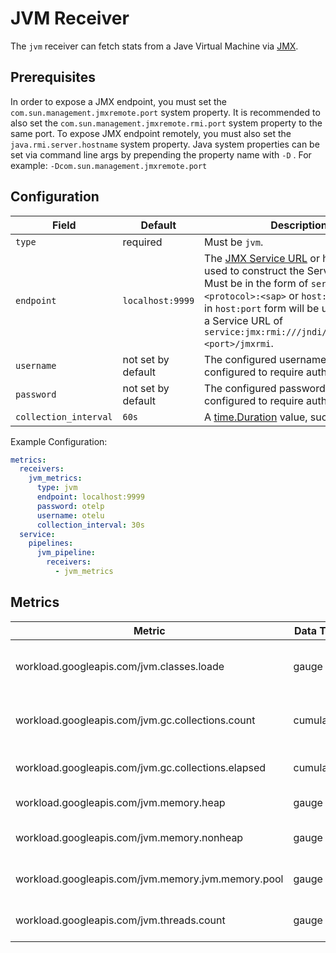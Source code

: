 # JVM Receiver

The `jvm` receiver can fetch stats from a Jave Virtual Machine via [JMX](https://www.oracle.com/java/technologies/javase/javamanagement.html).


## Prerequisites

In order to expose a JMX endpoint, you must set the `com.sun.management.jmxremote.port` system property. It is recommended to also set the `com.sun.management.jmxremote.rmi.port` system property to the same port. To expose JMX endpoint remotely, you must also set the `java.rmi.server.hostname` system property. Java system properties can be set via command line args by prepending the property name with `-D` . For example: `-Dcom.sun.management.jmxremote.port`

## Configuration

| Field                 | Default            | Description |
| ---                   | ---                | ---         |
| `type`                | required           | Must be `jvm`. |
| `endpoint`            | `localhost:9999`   | The [JMX Service URL](https://docs.oracle.com/javase/8/docs/api/javax/management/remote/JMXServiceURL.html) or host and port used to construct the Service URL. Must be in the form of `service:jmx:<protocol>:<sap>` or `host:port`. Values in `host:port` form will be used to create a Service URL of `service:jmx:rmi:///jndi/rmi://<host>:<port>/jmxrmi`. |
| `username`            | not set by default | The configured username if JMX is configured to require authentication. |
| `password`            | not set by default | The configured password if JMX is configured to require authentication. |
| `collection_interval` | `60s`              | A [time.Duration](https://pkg.go.dev/time#ParseDuration) value, such as `30s` or `5m`. |

Example Configuration:

```yaml
metrics:
  receivers:
    jvm_metrics:
      type: jvm
      endpoint: localhost:9999
      password: otelp
      username: otelu
      collection_interval: 30s
  service:
    pipelines:
      jvm_pipeline:
        receivers:
          - jvm_metrics
```

## Metrics

| Metric                                             | Data Type | Unit        | Labels | Description |
| ---                                                | ---       | ---         | ---    | ---         | 
| workload.googleapis.com/jvm.classes.loade          | gauge     | 1           |        | Current number of loaded classes |
| workload.googleapis.com/jvm.gc.collections.count   | cumulative       | 1           | name   | Total number of garbage collections |
| workload.googleapis.com/jvm.gc.collections.elapsed | cumulative       | ms          | name   | Time spent garbage collecting |
| workload.googleapis.com/jvm.memory.heap            | gauge     | by          |        | Current heap usage |
| workload.googleapis.com/jvm.memory.nonheap         | gauge     | by          |        | Current non-heap usage |
| workload.googleapis.com/jvm.memory.jvm.memory.pool | gauge     | by          | name   | Current memory pool usage |
| workload.googleapis.com/jvm.threads.count          | gauge     | 1           |        | Current number of threads |
